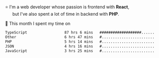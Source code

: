 ⭐ I'm a web developer whose passion is frontend with <b>React</b>,<br/>
&nbsp; &nbsp; &nbsp; but I've also spent a lot of time in backend with <b>PHP</b>.

📅 This month I spent my time on

<!--START_SECTION:waka-->

```txt
TypeScript                 87 hrs 6 mins   ###################......   74.55 %
Other                      6 hrs 47 mins   #........................   05.81 %
PHP                        5 hrs 14 mins   #........................   04.48 %
JSON                       4 hrs 16 mins   #........................   03.66 %
JavaScript                 3 hrs 25 mins   #........................   02.93 %
```

<!--END_SECTION:waka-->

